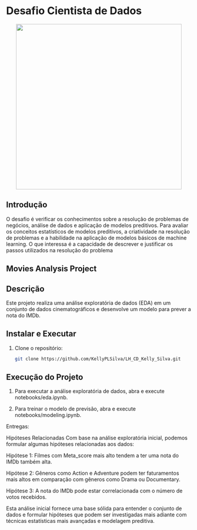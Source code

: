 # Desafio Cientista de Dados

<div align="center">
  <img src="asset/capa_github.png" width="450"/>
  
</div>

## Introdução 

O desafio é verificar os conhecimentos sobre a resolução de problemas de negócios, análise de dados e aplicação de modelos preditivos. 
Para avaliar os conceitos estatísticos de modelos preditivos, a criatividade na resolução de problemas e a habilidade na aplicação de modelos básicos de machine learning. 
O que interessa é a capacidade de descrever e justificar os passos utilizados na resolução do problema

## Movies Analysis Project

## Descrição

Este projeto realiza uma análise exploratória de dados (EDA) em um conjunto de dados cinematográficos e desenvolve um modelo para prever a nota do IMDb.

## Instalar e Executar

1. Clone o repositório:

   ```bash
   git clone https://github.com/KellyPLSilva/LH_CD_Kelly_Silva.git

## Execução do Projeto


1. Para executar a análise exploratória de dados, abra e execute notebooks/eda.ipynb.

2. Para treinar o modelo de previsão, abra e execute notebooks/modeling.ipynb.

Entregas:

Hipóteses Relacionadas
Com base na análise exploratória inicial, podemos formular algumas hipóteses relacionadas aos dados:

Hipótese 1: Filmes com Meta_score mais alto tendem a ter uma nota do IMDb também alta.

Hipótese 2: Gêneros como Action e Adventure podem ter faturamentos mais altos em comparação com gêneros como Drama ou Documentary.

Hipótese 3: A nota do IMDb pode estar correlacionada com o número de votos recebidos.

Esta análise inicial fornece uma base sólida para entender o conjunto de dados e formular hipóteses que podem ser investigadas mais adiante com técnicas estatísticas mais avançadas e modelagem preditiva.